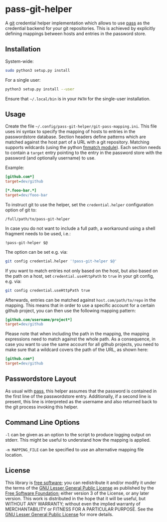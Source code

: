 # pass-git-helper

A [git] credential helper implementation which allows to use [pass] as the credential backend for your git repositories.
This is achieved by explicitly defining mappings between hosts and entries in the password store.

## Installation

System-wide:
```sh
sudo python3 setup.py install
```

For a single user:
```sh
python3 setup.py install --user
```

Ensure that `~/.local/bin` is in your `PATH` for the single-user installation.

## Usage

Create the file `~/.config/pass-git-helper/git-pass-mapping.ini`.
This file uses ini syntax to specify the mapping of hosts to entries in the passwordstore database.
Section headers define patterns which are matched against the host part of a URL with a git repository.
Matching supports wildcards (using the python [fnmatch module](https://docs.python.org/3.4/library/fnmatch.html)).
Each section needs to contain a `target` entry pointing to the entry in the password store with the password (and optionally username) to use.

Example:
```ini
[github.com*]
target=dev/github

[*.fooo-bar.*]
target=dev/fooo-bar
```

To instruct git to use the helper, set the `credential.helper` configuration option of git to:
```
/full/path/to/pass-git-helper
```
In case you do not want to include a full path, a workaround using a shell fragment needs to be used, i.e.:
```
!pass-git-helper $@
```

The option can be set e.g. via:
```sh
git config credential.helper '!pass-git-helper $@'
```

If you want to match entries not only based on the host, but also based on the path on a host, set `credential.useHttpPath` to `true` in your git config, e.g. via:
```sh
git config credential.useHttpPath true
```
Afterwards, entries can be matched against `host.com/path/to/repo` in the mapping.
This means that in order to use a specific account for a certain github project, you can then use the following mapping pattern:
```ini
[github.com/username/project*]
target=dev/github
```
Please note that when including the path in the mapping, the mapping expressions need to match against the whole path.
As a consequence, in case you want to use the same account for all github projects, you need to make sure that a wildcard covers the path of the URL, as shown here:
```ini
[github.com*]
target=dev/github
```

## Passwordstore Layout

As usual with [pass], this helper assumes that the password is contained in the first line of the passwordstore entry.
Additionally, if a second line is present, this line is interpreted as the username and also returned back to the git process invoking this helper.

## Command Line Options

`-l` can be given as an option to the script to produce logging output on stderr.
This might be useful to understand how the mapping is applied.

`-m MAPPING_FILE` can be specified to use an alternative mapping file location.

## License

This library is [free software](https://en.wikipedia.org/wiki/Free_software); you can redistribute it and/or modify it under the terms of the [GNU Lesser General Public License](https://en.wikipedia.org/wiki/GNU_Lesser_General_Public_License) as published by the [Free Software Foundation](https://en.wikipedia.org/wiki/Free_Software_Foundation); either version 3 of the License, or any later version. This work is distributed in the hope that it will be useful, but WITHOUT ANY WARRANTY; without even the implied warranty of MERCHANTABILITY or FITNESS FOR A PARTICULAR PURPOSE. See the [GNU Lesser General Public License](https://www.gnu.org/copyleft/lgpl.html) for more details.

[git]: https://git-scm.com/
[pass]: http://www.passwordstore.org/ "pass - the standard unix password manager"
